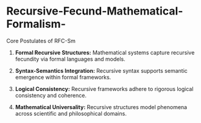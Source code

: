 # Recursive-Fecund-Mathematical-Formalism-
Core Postulates of RFC-Sm

1. **Formal Recursive Structures:** Mathematical systems capture recursive fecundity via formal languages and models.

2. **Syntax-Semantics Integration:** Recursive syntax supports semantic emergence within formal frameworks.

3. **Logical Consistency:** Recursive frameworks adhere to rigorous logical consistency and coherence.

4. **Mathematical Universality:** Recursive structures model phenomena across scientific and philosophical domains.
